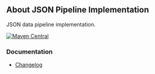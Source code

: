 ## About JSON Pipeline Implementation

JSON data pipeline implementation.

[![Maven Central](https://img.shields.io/maven-central/v/io.wcm.caravan/io.wcm.caravan.pipeline.impl)](https://repo1.maven.org/maven2/io/wcm/caravan/io.wcm.caravan.pipeline.impl/)


### Documentation

* [Changelog][changelog]


[changelog]: changes-report.html
